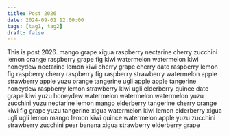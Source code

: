 ```yaml
---
title: Post 2026
date: 2024-09-01 12:00:00
tags: [tag1, tag2]
draft: false
---
```

This is post 2026.
mango
grape
xigua
raspberry
nectarine
cherry
zucchini
lemon
orange
raspberry
grape
fig
kiwi
watermelon
watermelon
kiwi
honeydew
nectarine
lemon
kiwi
cherry
grape
cherry
date
raspberry
lemon
fig
raspberry
cherry
raspberry
fig
raspberry
strawberry
watermelon
apple
strawberry
apple
yuzu
orange
tangerine
ugli
apple
apple
tangerine
honeydew
raspberry
lemon
strawberry
kiwi
ugli
elderberry
quince
date
grape
kiwi
yuzu
honeydew
watermelon
watermelon
watermelon
yuzu
zucchini
yuzu
nectarine
lemon
mango
elderberry
tangerine
cherry
orange
kiwi
fig
grape
yuzu
tangerine
xigua
watermelon
kiwi
lemon
elderberry
xigua
ugli
ugli
lemon
mango
lemon
kiwi
quince
watermelon
apple
yuzu
zucchini
strawberry
zucchini
pear
banana
xigua
strawberry
elderberry
grape
